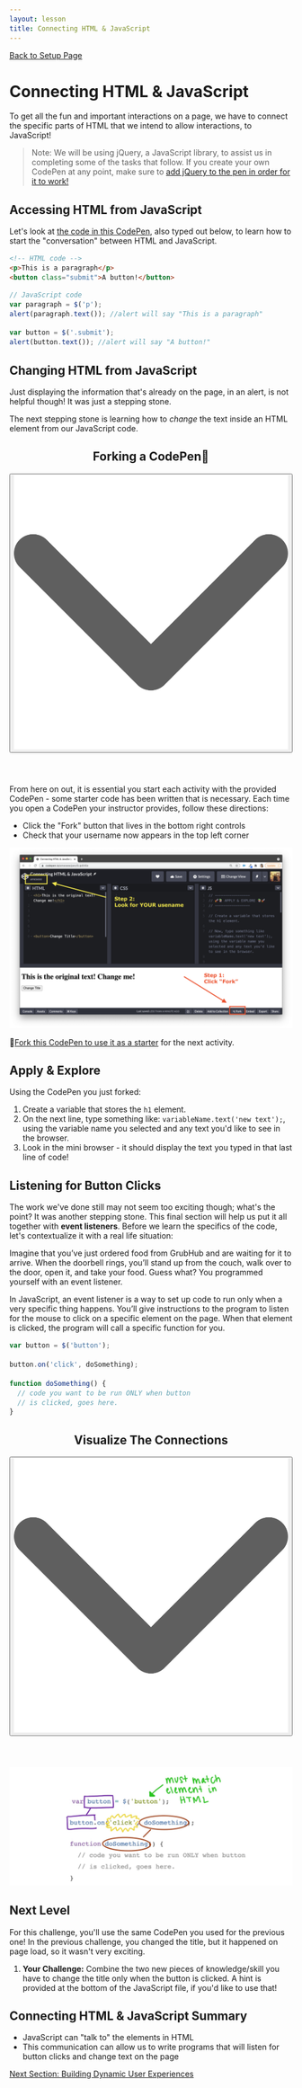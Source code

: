 ```yaml
---
layout: lesson
title: Connecting HTML & JavaScript
---
```


<a href="../">Back to Setup Page</a>

# Connecting HTML & JavaScript

To get all the fun and important interactions on a page, we have to connect the specific parts of HTML that we intend to allow interactions, to JavaScript!

>Note: We will be using jQuery, a JavaScript library, to assist us in completing some of the tasks that follow. If you create your own CodePen at any point, make sure to [add jQuery to the pen in order for it to work!](https://blog.codepen.io/documentation/using-javascript-libraries/)

## Accessing HTML from JavaScript

Let's look at [the code in this CodePen](https://codepen.io/turing-trycoding/pen/gOLmYvp?editors=1010), also typed out below, to learn how to start the "conversation" between HTML and JavaScript.

```html
<!-- HTML code -->
<p>This is a paragraph</p>
<button class="submit">A button!</button>
```

```js
// JavaScript code
var paragraph = $('p');
alert(paragraph.text()); //alert will say "This is a paragraph"

var button = $('.submit');
alert(button.text()); //alert will say "A button!"
```

## Changing HTML from JavaScript

Just displaying the information that's already on the page, in an alert, is not helpful though! It was just a stepping stone.

The next stepping stone is learning how to _change_ the text inside an HTML element from our JavaScript code.

<div class="expander expander-lesson">
  <header>
    <h2 class="spicy-click">Forking a CodePen<span role="img" aria-label="fork and knife emoji">🍴</span></h2>
    <div><button class="expander-btn"><img src="../../assets/icons/arrow.svg" alt="expander arrow icon" /></button></div>
  </header>
  <div class="hide">
    <p>From here on out, it is essential you start each activity with the provided CodePen - some starter code has been written that is necessary. Each time you open a CodePen your instructor provides, follow these directions:</p>
    <ul>
      <li>Click the "Fork" button that lives in the bottom right controls</li>
      <li>Check that your username now appears in the top left corner</li>
    </ul>
    <img src="../assets/fork-codepen.png" alt="Screenshot with overlay pointing to fork button and location to check username"/>
    <p><span role="img" aria-label="fork and knife emoji">🍴</span><a href="https://codepen.io/turing-trycoding/pen/yLVMBjP?editors=1010" target="blank">Fork this CodePen to use it as a starter</a> for the next activity.</p>
  </div>
</div>

<div class="try-it-new">
  <h2>Apply & Explore</h2>
  <p>Using the CodePen you just forked:</p>
  <ol>
    <li>Create a variable that stores the <code>h1</code> element.</li>
    <li>On the next line, type something like: <code>variableName.text('new text');</code>, using the variable name you selected and any text you'd like to see in the browser.</li>
    <li>Look in the mini browser - it should display the text you typed in that last line of code!</li>
  </ol>
</div>

## Listening for Button Clicks

The work we've done still may not seem too exciting though; what's the point? It was another stepping stone. This final section will help us put it all together with **event listeners**. Before we learn the specifics of the code, let's contextualize it with a real life situation:

Imagine that you’ve just ordered food from GrubHub and are waiting for it to arrive. When the doorbell rings, you’ll stand up from the couch, walk over to the door, open it, and take your food. Guess what? You programmed yourself with an event listener.

In JavaScript, an event listener is a way to set up code to run only when a very specific thing happens. You’ll give instructions to the program to listen for the mouse to click on a specific element on the page. When that element is clicked, the program will call a specific function for you.

```js
var button = $('button');

button.on('click', doSomething);

function doSomething() {
  // code you want to be run ONLY when button 
  // is clicked, goes here.
}
```

<div class="expander expander-lesson">
  <header>
    <h2 class="spicy-click">Visualize The Connections</h2>
    <div><button class="expander-btn"><img src="../../assets/icons/arrow.svg" alt="expander arrow icon" /></button></div>
  </header>
  <div class="hide">
    <img src="../assets/event-listener-diagram.jpg" alt="Diagram of variable names matching, function names matching, and note that jQuery must call an element that has an exact match in HTML"/>
  </div>
</div>

<div class="try-it-new">
  <h2>Next Level</h2>
  <p>For this challenge, you'll use the same CodePen you used for the previous one! In the previous challenge, you changed the title, but it happened on page load, so it wasn't very exciting.</p>
  <ol>
    <li><strong>Your Challenge:</strong> Combine the two new pieces of knowledge/skill you have to change the title only when the button is clicked. A hint is provided at the bottom of the JavaScript file, if you'd like to use that!</li>
  </ol>
</div>

## Connecting HTML & JavaScript Summary

- JavaScript can "talk to" the elements in HTML
- This communication can allow us to write programs that will listen for button clicks and change text on the page

<a href="../js-3">Next Section: Building Dynamic User Experiences</a>

